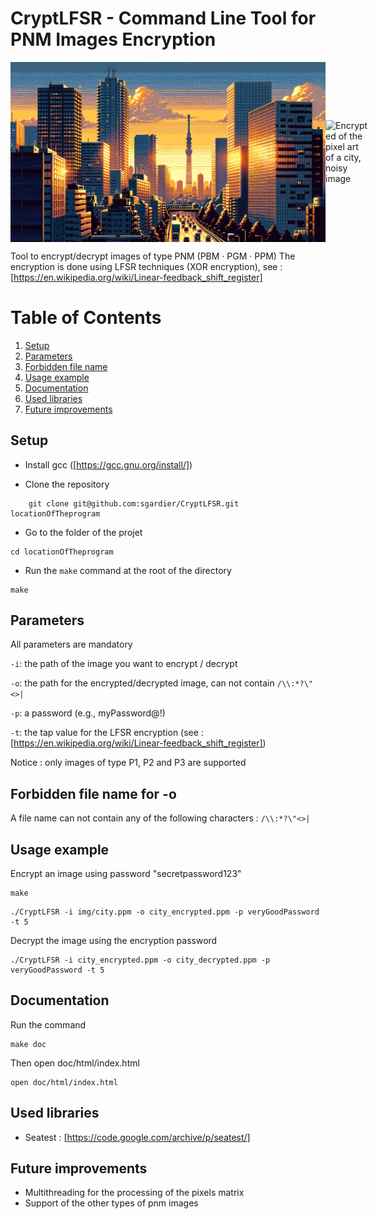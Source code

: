# CryptLFSR - Command Line Tool for PNM Images Encryption

<div style="display: flex; justify-content: space-around; align-items: center;">
  <img src="img/decrypted.png" alt="Pixel art of a city"/>
  <img src="img/encrypted.png" alt="Encrypted of the pixel art of a city, noisy image"/>
</div>

Tool to encrypt/decrypt images of type PNM (PBM · PGM · PPM)
The encryption is done using LFSR techniques (XOR encryption), see : [https://en.wikipedia.org/wiki/Linear-feedback_shift_register]

# Table of Contents
1. [Setup](#setup)
2. [Parameters](#parameters)
3. [Forbidden file name](#forbidden-file-name-for--o)
4. [Usage example](#usage-example)
5. [Documentation](#documentation)
6. [Used libraries](#used-libraries)
7. [Future improvements](#future-improvements)

## Setup
- Install gcc ([https://gcc.gnu.org/install/])

- Clone the repository
```console
    git clone git@github.com:sgardier/CryptLFSR.git locationOfTheprogram
```
- Go to the folder of the projet
```console
cd locationOfTheprogram
```
- Run the ```make``` command at the root of the directory
```console
make
```

## Parameters
All parameters are mandatory

`-i`: the path of the image you want to encrypt / decrypt

`-o`: the path for the encrypted/decrypted image, can not contain `/\\:*?\"<>|`

`-p`: a password (e.g., myPassword@!)

`-t`: the tap value for the LFSR encryption (see : [https://en.wikipedia.org/wiki/Linear-feedback_shift_register])

Notice : only images of type P1, P2 and P3 are supported

## Forbidden file name for -o
A file name can not contain any of the following characters : `/\\:*?\"<>|`

## Usage example
Encrypt an image using password "secretpassword123"
```console
make
```
```console
./CryptLFSR -i img/city.ppm -o city_encrypted.ppm -p veryGoodPassword -t 5
```

Decrypt the image using the encryption password 
```console
./CryptLFSR -i city_encrypted.ppm -o city_decrypted.ppm -p veryGoodPassword -t 5
```

## Documentation
Run the command
```console
make doc
```
Then open doc/html/index.html
```console
open doc/html/index.html
```

## Used libraries
- Seatest : [https://code.google.com/archive/p/seatest/]

## Future improvements
- Multithreading for the processing of the pixels matrix
- Support of the other types of pnm images

